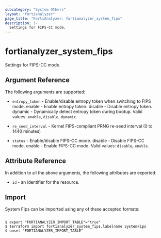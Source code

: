 ```yaml
---
subcategory: "System Others"
layout: "fortianalyzer"
page_title: "FortiAnalyzer: fortianalyzer_system_fips"
description: |-
  Settings for FIPS-CC mode.
---
```


# fortianalyzer_system_fips
Settings for FIPS-CC mode.

## Argument Reference


The following arguments are supported:


* `entropy_token` - Enable/disable entropy token when switching to FIPS mode. enable - Enable entropy token. disable - Disable entropy token. dynamic - Dynamically detect entropy token during bootup. Valid values: `enable`, `disable`, `dynamic`.

* `re_seed_interval` - Kernel FIPS-compliant PRNG re-seed interval (0 to 1440 minutes)
* `status` - Enable/disable FIPS-CC mode. disable - Disable FIPS-CC mode. enable - Enable FIPS-CC mode. Valid values: `disable`, `enable`.



## Attribute Reference

In addition to all the above arguments, the following attributes are exported:
* `id` - an identifier for the resource.

## Import

System Fips can be imported using any of these accepted formats:
```

$ export "FORTIANALYZER_IMPORT_TABLE"="true"
$ terraform import fortianalyzer_system_fips.labelname SystemFips
$ unset "FORTIANALYZER_IMPORT_TABLE"
```

